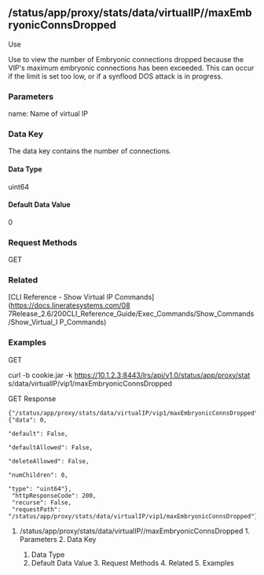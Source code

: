 ## /status/app/proxy/stats/data/virtualIP/<name>/maxEmbryonicConnsDropped

Use

Use to view the number of Embryonic connections dropped because the VIP's
maximum embryonic connections has been exceeded. This can occur if the limit
is set too low, or if a synflood DOS attack is in progress.

### Parameters

name: Name of virtual IP

### Data Key

The data key contains the number of connections.

#### Data Type

uint64

#### Default Data Value

0

### Request Methods

GET

### Related

[CLI Reference - Show Virtual IP Commands](https://docs.lineratesystems.com/08
7Release_2.6/200CLI_Reference_Guide/Exec_Commands/Show_Commands/Show_Virtual_I
P_Commands)

### Examples

GET

curl -b cookie.jar -k https://10.1.2.3:8443/lrs/api/v1.0/status/app/proxy/stat
s/data/virtualIP/vip1/maxEmbryonicConnsDropped

GET Response

    
    {"/status/app/proxy/stats/data/virtualIP/vip1/maxEmbryonicConnsDropped": {"data": 0,
                                                                                 "default": False,
                                                                                 "defaultAllowed": False,
                                                                                 "deleteAllowed": False,
                                                                                 "numChildren": 0,
                                                                                 "type": "uint64"},
     "httpResponseCode": 200,
     "recurse": False,
     "requestPath": "/status/app/proxy/stats/data/virtualIP/vip1/maxEmbryonicConnsDropped"}
    

  1. /status/app/proxy/stats/data/virtualIP/<name>/maxEmbryonicConnsDropped
    1. Parameters
    2. Data Key
      1. Data Type
      2. Default Data Value
    3. Request Methods
    4. Related
    5. Examples

